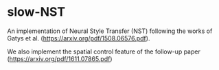 # slow-NST

An implementation of Neural Style Transfer (NST) following the works of Gatys et al. (https://arxiv.org/pdf/1508.06576.pdf).

We also implement the spatial control feature of the follow-up paper (https://arxiv.org/pdf/1611.07865.pdf)